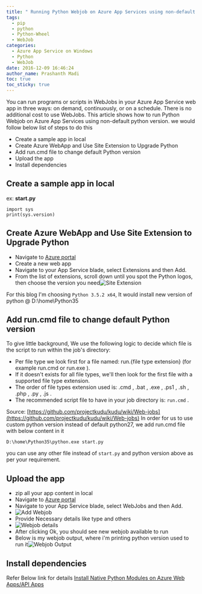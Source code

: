 ```yaml
---
title: " Running Python Webjob on Azure App Services using non-default python version"
tags:
  - pip
  - python
  - Python-Wheel
  - WebJob
categories:
  - Azure App Service on Windows
  - Python
  - WebJob
date: 2016-12-09 16:46:24
author_name: Prashanth Madi
toc: true
toc_sticky: true
---
```


You can run programs or scripts in WebJobs in your Azure App Service web app in three ways: on demand, continuously, or on a schedule. There is no additional cost to use WebJobs. This article shows how to run Python Webjob on Azure App Services using non-default python version. we would follow below list of steps to do this

*   Create a sample app in local
*   Create Azure WebApp and Use Site Extension to Upgrade Python
*   Add run.cmd file to change default Python version
*   Upload the app
*   Install dependencies

## Create a sample app in local

ex: **start.py**

    import sys  
    print(sys.version)  
    

## Create Azure WebApp and Use Site Extension to Upgrade Python

*   Navigate to [Azure portal](https://portal.azure.com/)
*   Create a new web app
*   Navigate to your App Service blade, select Extensions and then Add.
*   From the list of extensions, scroll down until you spot the Python logos, then choose the version you need![Site Extension](http://prmadi.com/content/images/2016/11/siteextensions.png)

For this blog I'm choosing `Python 3.5.2 x64`, It would install new version of python @ D:\\home\\Python35

## Add run.cmd file to change default Python version

To give little background, We use the following logic to decide which file is the script to run within the job's directory:

*   Per file type we look first for a file named: run.{file type extension} (for example run.cmd or run.exe ).
*   If it doesn't exists for all file types, we'll then look for the first file with a supported file type extension.
*   The order of file types extension used is: .cmd , .bat , .exe , .ps1 , .sh , .php , .py , .js .
*   The recommended script file to have in your job directory is: `run.cmd` .

Source: [https://github.com/projectkudu/kudu/wiki/Web-jobs](https://github.com/projectkudu/kudu/wiki/Web-jobs) In order for us to use custom python version instead of default python27, we add run.cmd file with below content in it

    D:\home\Python35\python.exe start.py  
    

you can use any other file instead of `start.py` and python version above as per your requirement.

## Upload the app

*   zip all your app content in local
*   Navigate to [Azure portal](https://portal.azure.com/)
*   Navigate to your App Service blade, select WebJobs and then Add.
*   ![Add Webjob](http://prmadi.com/content/images/2016/11/webjob1.PNG)
*   Provide Necessary details like type and others
*   ![Webjob details](http://prmadi.com/content/images/2016/11/webjob2.PNG)
*   After clicking Ok, you should see new webjob available to run
*   Below is my webjob output, where i'm printing python version used to run it![Webjob Output](http://prmadi.com/content/images/2016/11/webjob3.PNG)

## Install dependencies

Refer Below link for details [Install Native Python Modules on Azure Web Apps/API Apps](/2015/06/29/install-native-python-modules-on-azure-web-apps-api-apps/)